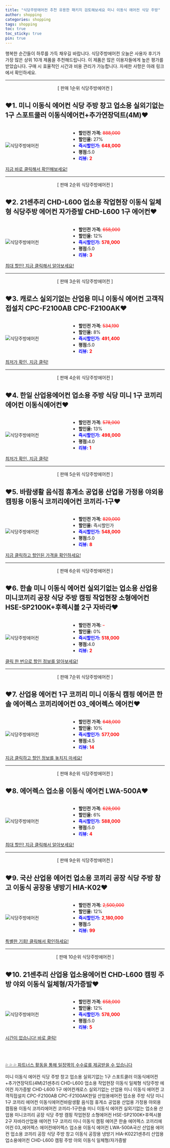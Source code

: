```yaml
---
title: "식당주방에어컨 추천 유용한 패키지 검토해보세요 미니 이동식 에어컨 식당 주방"
author: shopping
categories: shopping
tags: shopping
toc: true
toc_sticky: true
pin: true
---
```

행복한 순간들이 하루를 가득 채우길 바랍니다. 식당주방에어컨 오늘은 사용자 후기가 가장 많은 상위 10개 제품을 추천해드립니다. 이 제품은 많은 이용자들에게 높은 평가를 받았습니다. 구매 시 효율적인 시간과 비용 관리가 가능합니다. 자세한 사항은 아래 링크에서 확인하세요.

---
<p class="toplist" style="margin: 0 auto; display: block; width: fit-content;">[ 판매 1순위 식당주방에어컨 ]</p>

<h2><strong>❤️1. 미니 이동식 에어컨 식당 주방 창고 업소용 실외기없는 1구 스포트쿨러 이동식에어컨+추가연장덕트(4M)❤️</strong></h2>

<div style="display: flex; align-items: center;">
    <div style="flex: 0.4;">
        <img src="https://thumbnail9.coupangcdn.com/thumbnails/remote/230x230ex/image/vendor_inventory/1263/0ce9c2ab9031e9cd151de8ca41782da48fe7a49caa357d780552f23a574a.jpg" alt="식당주방에어컨" style="max-width: 100%;">
    </div>
    <div style="flex: 0.6; margin-left: 10px;">
        <ul>
            <li><strong>할인전 가격:</strong> <del style="color: red;">888,000</del></li>
            <li><strong>할인율:</strong> 27%</li>
            <li><span style='color:blue'><strong>즉시할인가:</strong></span> <span style='color:red'><strong>648,000</strong></span></li>
            <li><strong>평점:</strong>5.0</li>
            <li><span style='color:blue'><strong>리뷰:</strong></span> <span style='color:red'><strong>2</strong></span></li>
        </ul>
    </div>
</div>
<div class="center">
    <a href="https://William4Davisa.github.io?lptag=AF9450613&subid=githubio&pageKey=7268471870&traceid=V0-153&itemId=18531227475&vendorItemId=85669614856" class="myButton">
        지금 바로 클릭해서 확인해보세요!
    </a>
</div>


---
<p class="toplist" style="margin: 0 auto; display: block; width: fit-content;">[ 판매 2순위 식당주방에어컨 ]</p>

<h2><strong>❤️2. 21센추리 CHD-L600 업소용 작업현장 이동식 일체형 식당주방 에어컨 자가증발 CHD-L600  1구 에어컨❤️</strong></h2>

<div style="display: flex; align-items: center;">
    <div style="flex: 0.4;">
        <img src="https://thumbnail8.coupangcdn.com/thumbnails/remote/230x230ex/image/vendor_inventory/8025/6b7ee8d9ab3d8e39ed95ddb54e912c099fc71afe38b51ab0b1ec64315219.png" alt="식당주방에어컨" style="max-width: 100%;">
    </div>
    <div style="flex: 0.6; margin-left: 10px;">
        <ul>
            <li><strong>할인전 가격:</strong> <del style="color: red;">658,000</del></li>
            <li><strong>할인율:</strong> 12%</li>
            <li><span style='color:blue'><strong>즉시할인가:</strong></span> <span style='color:red'><strong>578,000</strong></span></li>
            <li><strong>평점:</strong>5.0</li>
            <li><span style='color:blue'><strong>리뷰:</strong></span> <span style='color:red'><strong>3</strong></span></li>
        </ul>
    </div>
</div>
<div class="center">
    <a href="https://William4Davisa.github.io?lptag=AF9450613&subid=githubio&pageKey=7344814865&traceid=V0-153&itemId=18886828355&vendorItemId=85871112751" class="myButton">
        최대 할인! 지금 클릭해서 알아보세요!
    </a>
</div>


---
<p class="toplist" style="margin: 0 auto; display: block; width: fit-content;">[ 판매 3순위 식당주방에어컨 ]</p>

<h2><strong>❤️3. 캐로스 실외기없는 산업용 미니 이동식 에어컨 고객직접설치 CPC-F2100AB CPC-F2100AK❤️</strong></h2>

<div style="display: flex; align-items: center;">
    <div style="flex: 0.4;">
        <img src="https://thumbnail8.coupangcdn.com/thumbnails/remote/230x230ex/image/retail/images/2024/05/24/17/0/3b789c7f-fc31-41d7-a4cc-3c69e386657c.jpg" alt="식당주방에어컨" style="max-width: 100%;">
    </div>
    <div style="flex: 0.6; margin-left: 10px;">
        <ul>
            <li><strong>할인전 가격:</strong> <del style="color: red;">534,190</del></li>
            <li><strong>할인율:</strong> 8%</li>
            <li><span style='color:blue'><strong>즉시할인가:</strong></span> <span style='color:red'><strong>491,400</strong></span></li>
            <li><strong>평점:</strong>5.0</li>
            <li><span style='color:blue'><strong>리뷰:</strong></span> <span style='color:red'><strong>2</strong></span></li>
        </ul>
    </div>
</div>
<div class="center">
    <a href="https://William4Davisa.github.io?lptag=AF9450613&subid=githubio&pageKey=8123958173&traceid=V0-153&itemId=23054592237&vendorItemId=90088246376" class="myButton">
        최저가 확인, 지금 클릭!
    </a>
</div>


---
<p class="toplist" style="margin: 0 auto; display: block; width: fit-content;">[ 판매 4순위 식당주방에어컨 ]</p>

<h2><strong>❤️4. 한일 산업용에어컨 업소용 주방 식당 미니 1구 코끼리 에어컨 이동식에어컨❤️</strong></h2>

<div style="display: flex; align-items: center;">
    <div style="flex: 0.4;">
        <img src="https://thumbnail7.coupangcdn.com/thumbnails/remote/230x230ex/image/vendor_inventory/290b/8cd70befeecc19dea8023c29c2c265c291edfae140382833ce9d5c4a6d2e.jpg" alt="식당주방에어컨" style="max-width: 100%;">
    </div>
    <div style="flex: 0.6; margin-left: 10px;">
        <ul>
            <li><strong>할인전 가격:</strong> <del style="color: red;">578,000</del></li>
            <li><strong>할인율:</strong> 13%</li>
            <li><span style='color:blue'><strong>즉시할인가:</strong></span> <span style='color:red'><strong>498,000</strong></span></li>
            <li><strong>평점:</strong>4.0</li>
            <li><span style='color:blue'><strong>리뷰:</strong></span> <span style='color:red'><strong>1</strong></span></li>
        </ul>
    </div>
</div>
<div class="center">
    <a href="https://William4Davisa.github.io?lptag=AF9450613&subid=githubio&pageKey=8087942410&traceid=V0-153&itemId=22831536513&vendorItemId=89866291313" class="myButton">
        최저가 확인, 지금 클릭!
    </a>
</div>


---
<p class="toplist" style="margin: 0 auto; display: block; width: fit-content;">[ 판매 5순위 식당주방에어컨 ]</p>

<h2><strong>❤️5. 바람생활 음식점 휴게소 공업용 산업용 가정용 야외용 캠핑용 이동식 코끼리에어컨 코끼리-1구❤️</strong></h2>

<div style="display: flex; align-items: center;">
    <div style="flex: 0.4;">
        <img src="https://thumbnail9.coupangcdn.com/thumbnails/remote/230x230ex/image/vendor_inventory/1509/8130e007c77e38f8614d70aab5f8e5ffdad7c111a8c34e22afdcb2e62e9d.png" alt="식당주방에어컨" style="max-width: 100%;">
    </div>
    <div style="flex: 0.6; margin-left: 10px;">
        <ul>
            <li><strong>할인전 가격:</strong> <del style="color: red;">829,000</del></li>
            <li><strong>할인율:</strong> 즉시할인가</li>
            <li><span style='color:blue'><strong>즉시할인가:</strong></span> <span style='color:red'><strong>548,000</strong></span></li>
            <li><strong>평점:</strong>5.0</li>
            <li><span style='color:blue'><strong>리뷰:</strong></span> <span style='color:red'><strong>8</strong></span></li>
        </ul>
    </div>
</div>
<div class="center">
    <a href="https://William4Davisa.github.io?lptag=AF9450613&subid=githubio&pageKey=8192072581&traceid=V0-153&itemId=23448361744&vendorItemId=90475133386" class="myButton">
        지금 클릭하고 할인된 가격을 확인하세요!
    </a>
</div>


---
<p class="toplist" style="margin: 0 auto; display: block; width: fit-content;">[ 판매 6순위 식당주방에어컨 ]</p>

<h2><strong>❤️6. 한솔 미니 이동식 에어컨 실외기없는 업소용 산업용 미니코끼리 공장 식당 주방 캠핑 작업현장 소형에어컨 HSE-SP2100K+후렉시블 2구 자바라❤️</strong></h2>

<div style="display: flex; align-items: center;">
    <div style="flex: 0.4;">
        <img src="https://thumbnail7.coupangcdn.com/thumbnails/remote/230x230ex/image/vendor_inventory/61f8/65cd48f878fadfe4f57868b7985d9bbc1c9c2d9c7f6c6366c8c7f60c8323.png" alt="식당주방에어컨" style="max-width: 100%;">
    </div>
    <div style="flex: 0.6; margin-left: 10px;">
        <ul>
            <li><strong>할인전 가격:</strong> <del style="color: red;">-</del></li>
            <li><strong>할인율:</strong> 0%</li>
            <li><span style='color:blue'><strong>즉시할인가:</strong></span> <span style='color:red'><strong>518,000</strong></span></li>
            <li><strong>평점:</strong>4.0</li>
            <li><span style='color:blue'><strong>리뷰:</strong></span> <span style='color:red'><strong>2</strong></span></li>
        </ul>
    </div>
</div>
<div class="center">
    <a href="https://William4Davisa.github.io?lptag=AF9450613&subid=githubio&pageKey=7415438466&traceid=V0-153&itemId=19223234885&vendorItemId=90066478102" class="myButton">
        클릭 한 번으로 할인 정보를 알아보세요!
    </a>
</div>


---
<p class="toplist" style="margin: 0 auto; display: block; width: fit-content;">[ 판매 7순위 식당주방에어컨 ]</p>

<h2><strong>❤️7. 산업용 에어컨 1구 코끼리 미니 이동식 캠핑 에어콘 한솔 에어렉스 코끼리에어컨 03_에어렉스 에어컨❤️</strong></h2>

<div style="display: flex; align-items: center;">
    <div style="flex: 0.4;">
        <img src="https://thumbnail9.coupangcdn.com/thumbnails/remote/230x230ex/image/vendor_inventory/f601/81fa68dd71c7481ce09482c4018bb5827551cb076dfc540fd788941b4a73.jpg" alt="식당주방에어컨" style="max-width: 100%;">
    </div>
    <div style="flex: 0.6; margin-left: 10px;">
        <ul>
            <li><strong>할인전 가격:</strong> <del style="color: red;">648,000</del></li>
            <li><strong>할인율:</strong> 10%</li>
            <li><span style='color:blue'><strong>즉시할인가:</strong></span> <span style='color:red'><strong>577,000</strong></span></li>
            <li><strong>평점:</strong>4.5</li>
            <li><span style='color:blue'><strong>리뷰:</strong></span> <span style='color:red'><strong>14</strong></span></li>
        </ul>
    </div>
</div>
<div class="center">
    <a href="https://William4Davisa.github.io?lptag=AF9450613&subid=githubio&pageKey=8008895554&traceid=V0-153&itemId=22335138737&vendorItemId=89380415426" class="myButton">
        지금 클릭하고 할인 정보를 놓치지 마세요!
    </a>
</div>


---
<p class="toplist" style="margin: 0 auto; display: block; width: fit-content;">[ 판매 8순위 식당주방에어컨 ]</p>

<h2><strong>❤️8. 에어렉스 업소용 이동식 에어컨 LWA-500A❤️</strong></h2>

<div style="display: flex; align-items: center;">
    <div style="flex: 0.4;">
        <img src="https://thumbnail7.coupangcdn.com/thumbnails/remote/230x230ex/image/vendor_inventory/e0e1/dd04e80c51d5839e46c02fbfcc193c5e582b3c50dc9a707dc4d880dd183b.jpg" alt="식당주방에어컨" style="max-width: 100%;">
    </div>
    <div style="flex: 0.6; margin-left: 10px;">
        <ul>
            <li><strong>할인전 가격:</strong> <del style="color: red;">628,000</del></li>
            <li><strong>할인율:</strong> 6%</li>
            <li><span style='color:blue'><strong>즉시할인가:</strong></span> <span style='color:red'><strong>588,000</strong></span></li>
            <li><strong>평점:</strong>5.0</li>
            <li><span style='color:blue'><strong>리뷰:</strong></span> <span style='color:red'><strong>4</strong></span></li>
        </ul>
    </div>
</div>
<div class="center">
    <a href="https://William4Davisa.github.io?lptag=AF9450613&subid=githubio&pageKey=7332115691&traceid=V0-153&itemId=18826378887&vendorItemId=85990973464" class="myButton">
        최대 할인! 지금 클릭해서 알아보세요!
    </a>
</div>


---
<p class="toplist" style="margin: 0 auto; display: block; width: fit-content;">[ 판매 9순위 식당주방에어컨 ]</p>

<h2><strong>❤️9. 국산 산업용 에어컨 업소용 코끼리 공장 식당 주방 창고 이동식 공장용 냉방기 HIA-K02❤️</strong></h2>

<div style="display: flex; align-items: center;">
    <div style="flex: 0.4;">
        <img src="https://thumbnail7.coupangcdn.com/thumbnails/remote/230x230ex/image/vendor_inventory/5c56/4f906fddf21175da2b15364fa90ed5128067ba419ff456d626ee38d21506.png" alt="식당주방에어컨" style="max-width: 100%;">
    </div>
    <div style="flex: 0.6; margin-left: 10px;">
        <ul>
            <li><strong>할인전 가격:</strong> <del style="color: red;">2,500,000</del></li>
            <li><strong>할인율:</strong> 12%</li>
            <li><span style='color:blue'><strong>즉시할인가:</strong></span> <span style='color:red'><strong>2,180,000</strong></span></li>
            <li><strong>평점:</strong>5</li>
            <li><span style='color:blue'><strong>리뷰:</strong></span> <span style='color:red'><strong>99</strong></span></li>
        </ul>
    </div>
</div>
<div class="center">
    <a href="https://William4Davisa.github.io?lptag=AF9450613&subid=githubio&pageKey=7501974221&traceid=V0-153&itemId=19639722420&vendorItemId=86745965109" class="myButton">
        특별한 기회! 클릭해서 확인하세요!
    </a>
</div>


---
<p class="toplist" style="margin: 0 auto; display: block; width: fit-content;">[ 판매 10순위 식당주방에어컨 ]</p>

<h2><strong>❤️10. 21센추리 산업용 업소용에어컨 CHD-L600 캠핑 주방 야외 이동식 일체형/자가증발❤️</strong></h2>

<div style="display: flex; align-items: center;">
    <div style="flex: 0.4;">
        <img src="https://thumbnail9.coupangcdn.com/thumbnails/remote/230x230ex/image/vendor_inventory/5d4a/94d9b5bade2ab6725ff5b7bb29bf45a8a3692100555b73220fdb442bafe1.png" alt="식당주방에어컨" style="max-width: 100%;">
    </div>
    <div style="flex: 0.6; margin-left: 10px;">
        <ul>
            <li><strong>할인전 가격:</strong> <del style="color: red;">658,000</del></li>
            <li><strong>할인율:</strong> 12%</li>
            <li><span style='color:blue'><strong>즉시할인가:</strong></span> <span style='color:red'><strong>578,000</strong></span></li>
            <li><strong>평점:</strong>5.0</li>
            <li><span style='color:blue'><strong>리뷰:</strong></span> <span style='color:red'><strong>5</strong></span></li>
        </ul>
    </div>
</div>
<div class="center">
    <a href="https://William4Davisa.github.io?lptag=AF9450613&subid=githubio&pageKey=7313009743&traceid=V0-153&itemId=18738981282&vendorItemId=85871300622" class="myButton">
        시간이 없습니다! 바로 클릭!
    </a>
</div>

<br><br><br>[💦 💦 💦 파트너스 활동을 통해 일정액의 수수료를 제공받을 수 있습니다](https://link.coupang.com/a/bcpT2c)<br><br>미니 이동식 에어컨 식당 주방 창고 업소용 실외기없는 1구 스포트쿨러 이동식에어컨+추가연장덕트(4M)21센추리 CHD-L600 업소용 작업현장 이동식 일체형 식당주방 에어컨 자가증발 CHD-L600  1구 에어컨캐로스 실외기없는 산업용 미니 이동식 에어컨 고객직접설치 CPC-F2100AB CPC-F2100AK한일 산업용에어컨 업소용 주방 식당 미니 1구 코끼리 에어컨 이동식에어컨바람생활 음식점 휴게소 공업용 산업용 가정용 야외용 캠핑용 이동식 코끼리에어컨 코끼리-1구한솔 미니 이동식 에어컨 실외기없는 업소용 산업용 미니코끼리 공장 식당 주방 캠핑 작업현장 소형에어컨 HSE-SP2100K+후렉시블 2구 자바라산업용 에어컨 1구 코끼리 미니 이동식 캠핑 에어콘 한솔 에어렉스 코끼리에어컨 03_에어렉스 에어컨에어렉스 업소용 이동식 에어컨 LWA-500A국산 산업용 에어컨 업소용 코끼리 공장 식당 주방 창고 이동식 공장용 냉방기 HIA-K0221센추리 산업용 업소용에어컨 CHD-L600 캠핑 주방 야외 이동식 일체형/자가증발